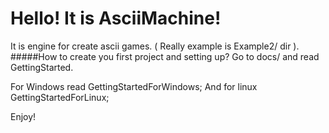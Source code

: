 # Hello! It is AsciiMachine!
It is engine for create ascii games. ( Really example is Example2/ dir ).
#####How to create you first project and setting up? 
Go to docs/ and read GettingStarted.

For Windows read GettingStartedForWindows;
And for linux GettingStartedForLinux;

Enjoy!